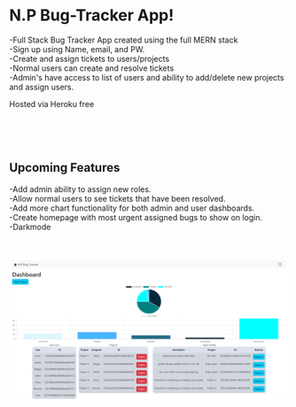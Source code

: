 <h1>N.P Bug-Tracker App!</h1>

-Full Stack Bug Tracker App created using the full MERN stack
<br/>
-Sign up using Name, email, and PW. <br/>
-Create and assign tickets to users/projects
<br/>
-Normal users can create and resolve tickets
<br/>
-Admin's have access to list of users and ability to add/delete new projects and assign users. <br/>



Hosted via Heroku free

<br/><br/><br/>



<h2>Upcoming Features</h2>

-Add admin ability to assign new roles. <br/>
-Allow normal users to see tickets that have been resolved. <br/>
-Add more chart functionality for both admin and user dashboards. <br/>
-Create homepage with most urgent assigned bugs to show on login. <br/>
-Darkmode
<br/>
<br/>
<br/>



![N.P Bug-Tracker](https://raw.githubusercontent.com/JustTheNorm/Bug-Tracker/main/public/npbugtracker.png)
